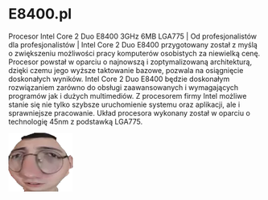 # E8400.pl
Procesor Intel Core 2 Duo E8400 3GHz 6MB LGA775 | Od profesjonalistów dla profesjonalistów | Intel Core 2 Duo E8400 przygotowany został z myślą o zwiększeniu możliwości pracy komputerów osobistych za niewielką cenę. Procesor powstał w oparciu o najnowszą i zoptymalizowaną architekturą, dzięki czemu jego wyższe taktowanie bazowe, pozwala na osiągnięcie doskonałych wyników. Intel Core 2 Duo E8400 będzie doskonałym rozwiązaniem zarówno do obsługi zaawansowanych i wymagających programów jak i dużych multimediów. Z procesorem firmy Intel możliwe stanie się nie tylko szybsze uruchomienie systemu oraz aplikacji, ale i sprawniejsze pracowanie. Układ procesora wykonany został w oparciu o technologię 45nm z podstawką LGA775.

![Bombel](https://github.com/PanS4ge/e8400/blob/main/bombel.png?raw=true)
